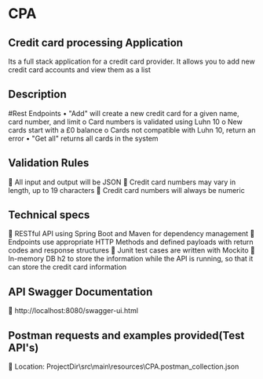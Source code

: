 # CPA

## Credit card processing Application

Its a full stack application for a credit card provider. It allows you to add new credit card accounts and view them as a list

## Description

#Rest Endpoints
•	"Add" will create a new credit card for a given name, card number, and limit
o	Card numbers is validated using Luhn 10
o	New cards start with a £0 balance
o	Cards not compatible with Luhn 10, return an error
•	"Get all" returns all cards in the system

## Validation Rules

	All input and output will be JSON
	Credit card numbers may vary in length, up to 19 characters
	Credit card numbers will always be numeric

## Technical specs

	RESTful API using Spring Boot and Maven for dependency management
	Endpoints use appropriate HTTP Methods and defined payloads with return codes and response structures
	Junit test cases are written with Mockito
	In-memory DB h2 to store the information while the API is running, so that it can store the credit card information

## API Swagger Documentation

  http://localhost:8080/swagger-ui.html

## Postman requests and examples provided(Test API's)

 Location: ProjectDir\src\main\resources\CPA.postman_collection.json





